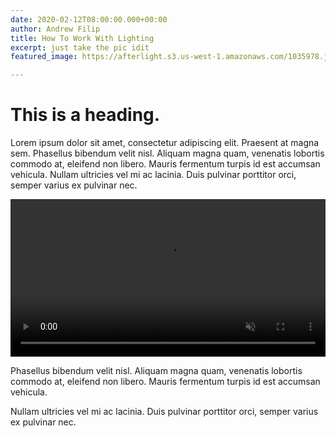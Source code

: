 ```yaml
---
date: 2020-02-12T08:00:00.000+00:00
author: Andrew Filip
title: How To Work With Lighting
excerpt: just take the pic idit
featured_image: https://afterlight.s3.us-west-1.amazonaws.com/1035978.jpg

---
```

# This is a heading.

Lorem ipsum dolor sit amet, consectetur adipiscing elit. Praesent at magna sem. Phasellus bibendum velit nisl. Aliquam magna quam, venenatis lobortis commodo at, eleifend non libero. Mauris fermentum turpis id est accumsan vehicula. Nullam ultricies vel mi ac lacinia. Duis pulvinar porttitor orci, semper varius ex pulvinar nec.

<video width="100%" autoplay loop muted playsinline> <source src="https://afterlight.s3.us-west-1.amazonaws.com/Video Jan 19, 5 20 19 PM.mp4" type="video/mp4"> </video>

Phasellus bibendum velit nisl. Aliquam magna quam, venenatis lobortis commodo at, eleifend non libero. Mauris fermentum turpis id est accumsan vehicula. 

Nullam ultricies vel mi ac lacinia. Duis pulvinar porttitor orci, semper varius ex pulvinar nec.